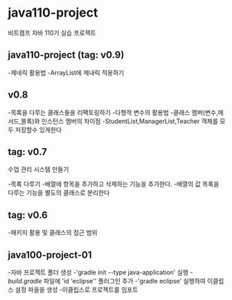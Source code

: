 # java110-project
비트캠프 자바 110기 실습 프로젝트
## java110-project (tag: v0.9)
-제네릭 활용법 
-ArrayList에 제내릭 적용하기

## v0.8
-목록을 다루는 클래스들을 리팩토링하기
-다형적 변수의 활용법
-클래스 멤버(변수,메서드,블록)와 인스턴스 멤버의 차이점
-StudentList,ManagerList,Teacher  객체를 모두 저장할수 있게한다

## tag: v0.7
수업 관리 시스템 만들기

-목록 다루기
-배열에 항목을 추가하고 삭제하는 기능을 추가한다.
-배열의 값 목록을 다루는 기능을 별도의 클래스로 분리한다

## tag: v0.6
-패키지 활용 및 클래스의 접근 범위

## java100-project-01
-자바 프로젝트 폴더 생성
-'gradle init --type java-application' 실행
-*build.gradle* 파일에 'id 'eclipse'' 플러그인 추가
-'gradle eclipse' 실행하여 이클립스 설정 파을을 생성
-이클립스로 프로젝트를 임포트